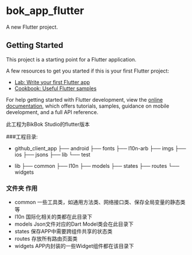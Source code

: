 # bok_app_flutter

A new Flutter project.

## Getting Started

This project is a starting point for a Flutter application.

A few resources to get you started if this is your first Flutter project:

- [Lab: Write your first Flutter app](https://docs.flutter.dev/get-started/codelab)
- [Cookbook: Useful Flutter samples](https://docs.flutter.dev/cookbook)

For help getting started with Flutter development, view the
[online documentation](https://docs.flutter.dev/), which offers tutorials,
samples, guidance on mobile development, and a full API reference.

此工程为BikBok Studio的flutter版本

###工程目录:
- github_client_app
├── android
├── fonts
├── l10n-arb
├── imgs
├── ios
├── jsons
├── lib
└── test

- lib
  ├── common
  ├── l10n
  ├── models
  ├── states
  ├── routes
  └── widgets 

### 文件夹	作用
- common	一些工具类，如通用方法类、网络接口类、保存全局变量的静态类等
- l10n	国际化相关的类都在此目录下
- models	Json文件对应的Dart Model类会在此目录下
- states	保存APP中需要跨组件共享的状态类
- routes	存放所有路由页面类
- widgets	APP内封装的一些Widget组件都在该目录下